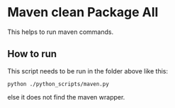 # Maven clean Package All
This helps to run maven commands.

## How to run
This script needs to be run in the folder above like this:

    python ./python_scripts/maven.py

else it does not find the maven wrapper.
